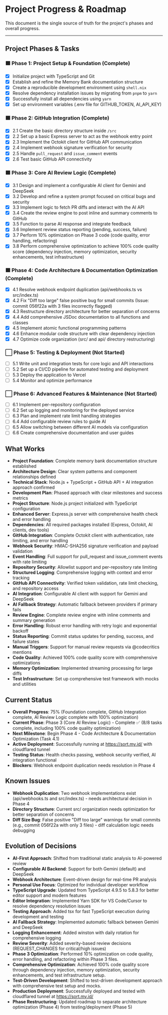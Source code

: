 # Project Progress & Roadmap

This document is the single source of truth for the project's phases and overall progress.

---

## Project Phases & Tasks

### 🟩 Phase 1: Project Setup & Foundation (Complete)
- [x] Initialize project with TypeScript and Git
- [x] Establish and refine the Memory Bank documentation structure
- [x] Create a reproducible development environment using `shell.nix`
- [x] Resolve dependency installation issues by migrating from `pnpm` to `yarn`
- [x] Successfully install all dependencies using `yarn`
- [x] Set up environment variables (.env file for GITHUB_TOKEN, AI_API_KEY)

### 🟩 Phase 2: GitHub Integration (Complete)
- [x] 2.1 Create the basic directory structure inside `/src`
- [x] 2.2 Set up a basic Express server to act as the webhook entry point
- [x] 2.3 Implement the Octokit client for GitHub API communication
- [x] 2.4 Implement webhook signature verification for security
- [x] 2.5 Handle `pull_request` and `issue_comment` events
- [x] 2.6 Test basic GitHub API connectivity

### 🟩 Phase 3: Core AI Review Logic (Complete)
- [x] 3.1 Design and implement a configurable AI client for Gemini and DeepSeek
- [x] 3.2 Develop and refine a system prompt focused on critical bugs and security
- [x] 3.3 Implement logic to fetch PR diffs and interact with the AI API
- [x] 3.4 Create the review engine to post inline and summary comments to GitHub
- [x] 3.5 Function to parse AI response and integrate feedback
- [x] 3.6 Implement review status reporting (pending, success, failure)
- [x] 3.7 Perform 10% optimization on Phase 3 code (code quality, error handling, refactoring)
- [x] 3.8 Perform comprehensive optimization to achieve 100% code quality score (dependency injection, memory optimization, security enhancements, test infrastructure)

### 🟩 Phase 4: Code Architecture & Documentation Optimization (Complete)
- [x] 4.1 Resolve webhook endpoint duplication (api/webhooks.ts vs src/index.ts)
- [x] 4.2 Fix "Diff too large" false positive bug for small commits (Issue: commit 056f22a with 3 files incorrectly flagged)
- [x] 4.3 Restructure directory architecture for better separation of concerns
- [x] 4.4 Add comprehensive JSDoc documentation to all functions and classes
- [x] 4.5 Implement atomic functional programming patterns
- [x] 4.6 Enhance modular code structure with clear dependency injection
- [x] 4.7 Optimize code organization (src/ and api/ directory restructuring)

### ⬜️ Phase 5: Testing & Deployment (Not Started)
- [ ] 5.1 Write unit and integration tests for core logic and API interactions
- [ ] 5.2 Set up a CI/CD pipeline for automated testing and deployment
- [ ] 5.3 Deploy the application to Vercel
- [ ] 5.4 Monitor and optimize performance

### ⬜️ Phase 6: Advanced Features & Maintenance (Not Started)
- [ ] 6.1 Implement per-repository configuration
- [ ] 6.2 Set up logging and monitoring for the deployed service
- [ ] 6.3 Plan and implement rate limit handling strategies
- [ ] 6.4 Add configurable review rules to guide AI
- [ ] 6.5 Allow switching between different AI models via configuration
- [ ] 6.6 Create comprehensive documentation and user guides

## What Works
- **Project Foundation**: Complete memory bank documentation structure established
- **Architecture Design**: Clear system patterns and component relationships defined
- **Technical Stack**: Node.js + TypeScript + GitHub API + AI integration approach confirmed
- **Development Plan**: Phased approach with clear milestones and success metrics
- **Project Structure**: Node.js project initialized with TypeScript configuration
- **Enhanced Server**: Express.js server with comprehensive health check and error handling
- **Dependencies**: All required packages installed (Express, Octokit, AI clients, dev tools)
- **GitHub Integration**: Complete Octokit client with authentication, rate limiting, and error handling
- **Webhook Security**: HMAC-SHA256 signature verification and payload validation
- **Event Handling**: Full support for pull_request and issue_comment events with rate limiting
- **Repository Security**: Allowlist support and per-repository rate limiting
- **Structured Logging**: Comprehensive logging with context and error tracking
- **GitHub API Connectivity**: Verified token validation, rate limit checking, and repository access
- **AI Integration**: Configurable AI client with support for Gemini and DeepSeek
- **AI Fallback Strategy**: Automatic fallback between providers if primary fails
- **Review Engine**: Complete review engine with inline comments and summary generation
- **Error Handling**: Robust error handling with retry logic and exponential backoff
- **Status Reporting**: Commit status updates for pending, success, and failure states
- **Manual Triggers**: Support for manual review requests via @codecritics mentions
- **Code Quality**: Achieved 100% code quality score with comprehensive optimizations
- **Memory Optimization**: Implemented streaming processing for large diffs
- **Test Infrastructure**: Set up comprehensive test framework with mocks and utilities

## Current Status
- **Overall Progress**: 75% (Foundation complete, GitHub Integration complete, AI Review Logic complete with 100% optimization)
- **Current Phase**: Phase 3 (Core AI Review Logic) - Complete ✅ (8/8 tasks complete, including 100% code quality optimization)
- **Next Milestone**: Begin Phase 4 - Code Architecture & Documentation Optimization (Task 4.1)
- **Active Deployment**: Successfully running at https://sort.my.id/ with cloudflared tunnel
- **Testing Status**: Health checks passing, webhook security verified, AI integration functional
- **Blockers**: Webhook endpoint duplication needs resolution in Phase 4

## Known Issues
- **Webhook Duplication**: Two webhook implementations exist (api/webhooks.ts and src/index.ts) - needs architectural decision in Phase 4
- **Directory Structure**: Current src/ organization needs optimization for better separation of concerns
- **Diff Size Bug**: False positive "Diff too large" warnings for small commits (e.g., commit 056f22a with only 3 files) - diff calculation logic needs debugging

## Evolution of Decisions
- **AI-First Approach**: Shifted from traditional static analysis to AI-powered review
- **Configurable AI Backend**: Support for both Gemini (default) and DeepSeek
- **Webhook Architecture**: Event-driven design for real-time PR analysis
- **Personal Use Focus**: Optimized for individual developer workflow
- **TypeScript Upgrade**: Updated from TypeScript 4.9.5 to 5.8.3 for better editor support and modern features
- **Editor Integration**: Implemented Yarn SDK for VS Code/Cursor to resolve dependency resolution issues
- **Testing Approach**: Added tsx for fast TypeScript execution during development and testing
- **AI Fallback Strategy**: Implemented automatic fallback between Gemini and DeepSeek
- **Logging Enhancement**: Added winston with daily rotation for comprehensive logging
- **Review Severity**: Added severity-based review decisions (REQUEST_CHANGES for critical/high issues)
- **Phase 3 Optimization**: Performed 10% optimization on code quality, error handling, and refactoring within Phase 3 files.
- **Comprehensive Optimization**: Achieved 100% code quality score through dependency injection, memory optimization, security enhancements, and test infrastructure setup.
- **Test-Driven Development**: Shifted to test-driven development approach with comprehensive test setup and mocks.
- **Production Deployment**: Successfully deployed and tested with cloudflared tunnel at https://sort.my.id/
- **Phase Restructuring**: Updated roadmap to separate architecture optimization (Phase 4) from testing/deployment (Phase 5)

